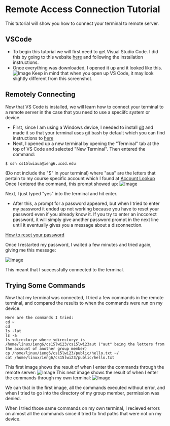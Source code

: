# Remote Access Connection Tutorial
This tutorial will show you how to connect your terminal to remote server.

## VSCode
* To begin this tutorial we will first need to get Visual Studio Code. I did this by going to this website [here]( https://code.visualstudio.com/) and following the installation instructions.
* Once everything was downloaded, I opened it up and it looked like this.
![Image](https://cdn.discordapp.com/attachments/1063006870299758622/1063532251826106429/VSCode_Tutorial.png)
Keep in mind that when you open up VS Code, it may look slightly different from this screenshot.

## Remotely Connecting
Now that VS Code is installed, we will learn how to connect your terminal to a remote server in the case that you need to use a speciifc system or device.
* First, since I am using a Windows device, I needed to install [git](https://gitforwindows.org/) and made it so that your terminal uses git bash by default which you can find instructions to [here](https://stackoverflow.com/questions/42606837/how-do-i-use-bash-on-windows-from-the-visual-studio-code-integrated-terminal/50527994#50527994)
* Next, I opened up a new terminal by opening the "Terminal" tab at the top of VS Code and selected "New Terminal".  Then entered the command: 
```
$ ssh cs15lwiaua@ieng6.ucsd.edu
```
(Do not include the "$" in your terminal)
where "aua" are the letters that pertain to my course specific account which I found at [Account Lookup](https://sdacs.ucsd.edu/~icc/index.php)
Once I entered the command, this prompt showed up:
![Image](https://cdn.discordapp.com/attachments/1063006870299758622/1063220050061951038/image.png)

Next, I just typed "yes" into the terminal and hit enter.  


* After this, a prompt for a password appeared, but when I tried to enter my password it ended up not working because you have to reset your password even if you already know it. If you try to enter an inccorect password, it will simply give another password prompt in the next line until it eventually gives you a message about a disconnection.

[How to reset your password](https://docs.google.com/document/d/1hs7CyQeh-MdUfM9uv99i8tqfneos6Y8bDU0uhn1wqho/edit)

Once I restarted my password, I waited a few minutes and tried again, giving me this message:

![Image](https://cdn.discordapp.com/attachments/1063006870299758622/1063225963808309329/image.png)

This meant that I successfully connected to the terminal.

## Trying Some Commands

Now that my terminal was connected, I tried a few commands in the remote terminal, and compared the results to when the commands were run on my device.
```
Here are the commands I tried:
cd ~
cd
ls -lat
ls -a
ls <directory> where <directory> is /home/linux/ieng6/cs15lwi23/cs15lwi23aut ("aut" being the letters from the account of another group member)
cp /home/linux/ieng6/cs15lwi23/public/hello.txt ~/
cat /home/linux/ieng6/cs15lwi23/public/hello.txt
```
This first image shows the result of when I enter the commands through the remote server:
![Image](https://cdn.discordapp.com/attachments/1063006870299758622/1063729730362282045/image.png)
This next image shows the result of when I enter the commands through my own terminal:
![Image](https://cdn.discordapp.com/attachments/1063006870299758622/1063722382080094238/image.png)

We can that in the first image, all the commands executed without error, and when I tried to go into the directory of my group member, permission was denied.

When I tried those same commands on my own terminal, I recieved errors on almost all the commands since it tried to find paths that were not on my device.







